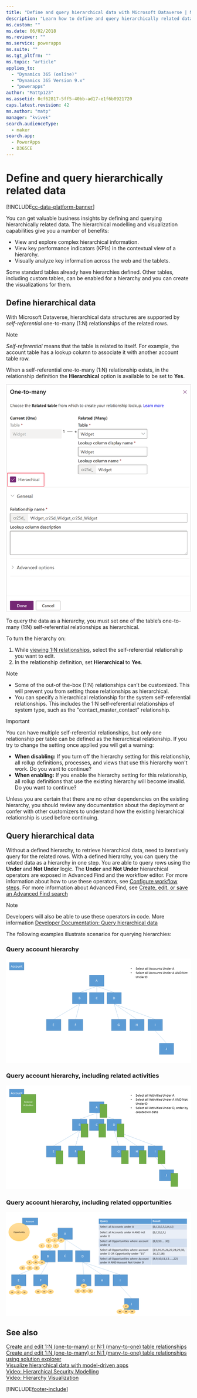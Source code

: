 ```yaml
---
title: "Define and query hierarchical data with Microsoft Dataverse | MicrosoftDocs"
description: "Learn how to define and query hierarchically related data"
ms.custom: ""
ms.date: 06/02/2018
ms.reviewer: ""
ms.service: powerapps
ms.suite: ""
ms.tgt_pltfrm: ""
ms.topic: "article"
applies_to: 
  - "Dynamics 365 (online)"
  - "Dynamics 365 Version 9.x"
  - "powerapps"
author: "Mattp123"
ms.assetid: 0cf62817-5ff5-40bb-ad17-e1f6b0921720
caps.latest.revision: 42
ms.author: "matp"
manager: "kvivek"
search.audienceType: 
  - maker
search.app: 
  - PowerApps
  - D365CE
---
```

# Define and query hierarchically related data

[!INCLUDE[cc-data-platform-banner](../../includes/cc-data-platform-banner.md)]

You can get valuable business insights by defining and querying hierarchically related data. The hierarchical modelling and visualization capabilities give you a number of benefits:  
  
- View and explore complex hierarchical information.  
- View key performance indicators (KPIs) in the contextual view of a hierarchy.  
- Visually analyze key information across the web and the tablets.  
  
Some standard tables already have hierarchies defined. Other tables, including custom tables, can be enabled for a hierarchy and you can create the visualizations for them. 

## Define hierarchical data

With Microsoft Dataverse, hierarchical data structures are supported by *self-referential* one-to-many (1:N) relationships of the related rows. 

> [!NOTE]
> *Self-referential* means that the table is related to itself. For example, the account table has a lookup column to associate it with another account table row.

When a self-referential one-to-many (1:N) relationship exists, in the relationship definition the **Hierarchical** option is available to be set to **Yes**.

![Hierarchical setting in relationship definition](media/self-referential-relationship-widget.png)

To query the data as a hierarchy, you must set one of the table’s one-to-many (1:N) self-referential relationships as hierarchical. 

To turn the hierarchy on:  
  
1. While [viewing 1:N relationships](create-edit-1n-relationships-solution-explorer.md#view-table-relationships), select the self-referential relationship  you want to edit.
2. In the relationship definition, set **Hierarchical** to **Yes**.  
  
> [!NOTE]
> - Some of the out-of the-box (1:N) relationships can’t be customized. This will prevent you from setting those relationships as hierarchical.
> - You can specify a hierarchical relationship for the system self-referential relationships. This includes the 1:N self-referential relationships of system type,  such as the "contact_master_contact" relationship.  

> [!IMPORTANT]
> You can have multiple self-referential relationships, but only one relationship per table can be defined as the hierarchical relationship. If you try to change the setting once applied you will get a warning:
>
> - **When disabling:** If you turn off the hierarchy setting for this relationship, all rollup definitions, processes, and views that use this hierarchy won't work. Do you want to continue? 
> - **When enabling:** If you enable the hierarchy setting for this relationship, all rollup definitions that use the existing hierarchy will become invalid. Do you want to continue?
>
> Unless you are certain that there are no other dependencies on the existing hierarchy, you should review any documentation about the deployment or confer with other customizers to understand how the existing hierarchical relationship is used before continuing.

<a name="BKMK_Querydata"></a> 
  
## Query hierarchical data  

Without a defined hierarchy, to retrieve hierarchical data, need to iteratively query for the related rows. With a defined hierarchy, you can query the related data as a hierarchy in one step. You are able to query rows using the **Under** and **Not Under** logic. The **Under** and **Not Under** hierarchical operators are exposed in Advanced Find and the workflow editor. For more information about how to use these operators, see [Configure workflow steps](/flow/configure-workflow-steps#setting-conditions-for-workflow-actions). For more information about Advanced Find, see [Create, edit, or save an Advanced Find search](https://docs.microsoft.com/dynamics365/customer-engagement/basics/save-advanced-find-search)  

> [!NOTE]
> Developers will also be able to use these operators in code. More information [Developer Documentation: Query hierarchical data](/dynamics365/customer-engagement/developer/org-service/query-hierarchical-data)
  
The following examples illustrate scenarios for querying hierarchies:  
  
### Query account hierarchy  
  
![Query accounts in the account hierarchy](media/query-accounts.png)  
  
### Query account hierarchy, including related activities  
  
![Query account's related activities](media/query-account-related-activities.png)  
  
###  Query account hierarchy, including related opportunities  
  
![Query account's related opportunities](media/query-account-related-opportunities.png)  
  
## See also 
[Create and edit 1:N (one-to-many) or N:1 (many-to-one) table relationships](create-edit-1n-relationships.md)<br />
[Create and edit 1:N (one-to-many) or N:1 (many-to-one) table relationships using solution explorer](create-edit-1n-relationships-solution-explorer.md)<br />
[Visualize hierarchical data with model-driven apps](visualize-hierarchical-data.md)<br />
[Video: Hierarchical Security Modelling](https://www.youtube.com/watch?v=kx5So32DrCo&index=10&list=PLC3591A8FE4ADBE07)<br />
[Video: Hierarchy Visualization](https://www.youtube.com/watch?v=_dGBE6icLNw&index=9&list=PLC3591A8FE4ADBE07)


[!INCLUDE[footer-include](../../includes/footer-banner.md)]